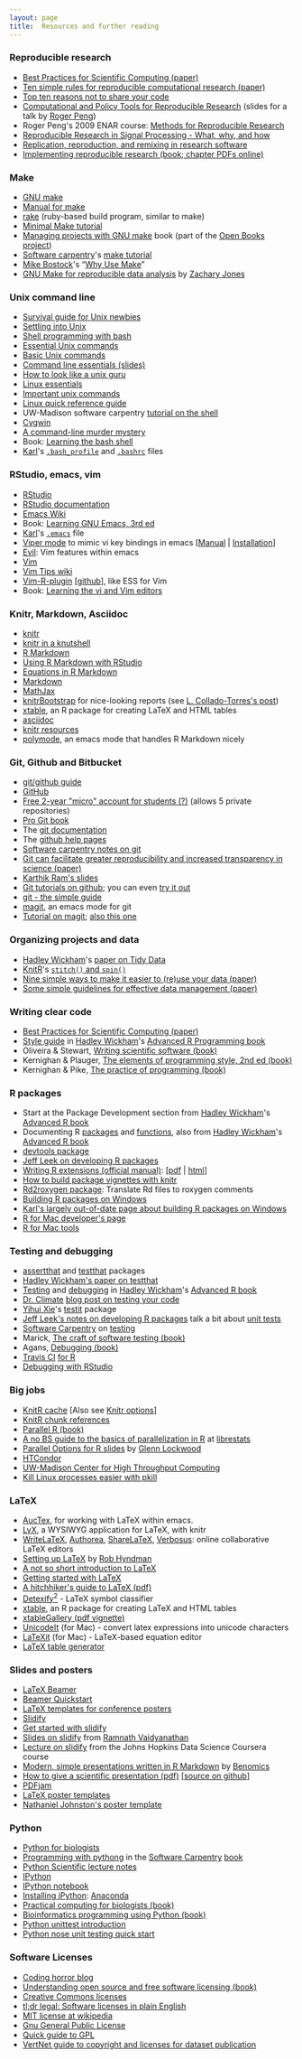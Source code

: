 ```yaml
---
layout: page
title:  Resources and further reading
---
```


### Reproducible research

- [Best Practices for Scientific Computing (paper)](http://www.plosbiology.org/article/info:doi%2F10.1371%2Fjournal.pbio.1001745)
- [Ten simple rules for reproducible computational research (paper)](http://www.ploscompbiol.org/article/info:doi/10.1371/journal.pcbi.1003285)
- [Top ten reasons not to share your code](http://www.siam.org/news/news.php?id=2064)
- [Computational and Policy Tools for Reproducible Research](http://www.stodden.net/AMP2011/slides/pengslides.pdf)
  (slides for a talk by [Roger Peng](http://www.biostat.jhsph.edu/~rpeng/))
- Roger Peng's 2009 ENAR course: [Methods for Reproducible Research](http://www.biostat.jhsph.edu/~rpeng/ENAR2009/)
- [Reproducible Research in Signal Processing - What, why, and how](http://infoscience.epfl.ch/record/136640)
- [Replication, reproduction, and remixing in research software](http://ivory.idyll.org/blog/research-software-reuse.html)
- [Implementing reproducible research (book; chapter PDFs online)](http://implementing.reproducibleresearch.org)

### Make

- [GNU make](http://www.gnu.org/software/make)
- [Manual for make](http://www.gnu.org/software/make/manual/make.html)
- [rake](http://rake.rubyforge.org) (ruby-based build program, similar
  to make)
- [Minimal Make tutorial](http://kbroman.github.io/minimal_make)
- [Managing projects with GNU make](http://oreilly.com/catalog/make3/book/)
  book (part of the
  [Open Books project](http://oreilly.com/openbook/))
- [Software carpentry](http://software-carpentry.org/)'s [make tutorial](http://software-carpentry.org/v4/make/index.html)
- [Mike Bostock](http://bost.ocks.org/mike/)'s &ldquo;[Why Use Make](http://bost.ocks.org/mike/make/)&rdquo;
- [GNU Make for reproducible data analysis](http://zmjones.com/make.html) by [Zachary Jones](http://zmjones.com/)


### Unix command line

- [Survival guide for Unix newbies](http://matt.might.net/articles/basic-unix/)
- [Settling into Unix](http://matt.might.net/articles/settling-into-unix/)
- [Shell programming with bash](http://matt.might.net/articles/bash-by-example/)
- [Essential Unix commands](http://www.english.upenn.edu/~curran/205-505/unix.html)
- [Basic Unix commands](http://www.tjhsst.edu/~dhyatt/superap/unixcmd.html)
- [Command line essentials (slides)](http://www.slideshare.net/bbbart/command-line-essentials)
- [How to look like a unix guru](http://www.cs.usfca.edu/~parrt/course/601/lectures/unix.util.html)
- [Linux essentials](http://faculty.ucr.edu/~tgirke/Documents/UNIX/linux_manual.html)
- [Important unix commands](http://www.personal.kent.edu/~rmuhamma/OpSystems/unixCommands.htm)
- [Linux quick reference guide](http://linoxide.com/guide/linux-command-shelf.html)
- UW-Madison software carpentry [tutorial on the shell](https://github.com/UW-Madison-ACI/boot-camps/tree/2014-01-uwmadison/shell)
- [Cygwin](http://www.cygwin.com/)
- [A command-line murder mystery](https://github.com/veltman/clmystery)
- Book: [Learning the bash shell](http://www.amazon.com/exec/obidos/ASIN/0596009658/7210-20)
- [Karl](http://www.biostat.wisc.edu/~kbroman)'s [`.bash_profile`](../assets/dot.bash_profile) and
  [`.bashrc`](../assets/dot.bashrc) files

### RStudio, emacs, vim

- [RStudio](http://www.rstudio.com/ide/download/desktop)
- [RStudio documentation](https://support.rstudio.com/hc/en-us)
- [Emacs Wiki](http://www.emacswiki.org/emacs/)
- Book: [Learning GNU Emacs, 3rd ed](http://www.amazon.com/exec/obidos/ASIN/0596006489/7210-20)
- [Karl](http://www.biostat.wisc.edu/~kbroman)'s
  [`.emacs`](../assets/dot.emacs) file
- [Viper mode](http://www.emacswiki.org/emacs/ViperMode) to mimic vi key bindings in emacs
  \[[Manual](http://www.gnu.org/software/emacs/manual/html_node/viper/) | [Installation](http://www.gnu.org/software/emacs/manual/html_node/viper/Loading-Viper.html#Loading-Viper)\]
- [Evil](http://www.emacswiki.org/emacs/Evil): Vim features within emacs
- [Vim](http://www.vim.org/)
- [Vim Tips wiki](http://vim.wikia.com/wiki/Vim_Tips_Wiki)
- [Vim-R-plugin](http://www.vim.org/scripts/script.php?script_id=2628)
  \[[github](https://github.com/vim-scripts/Vim-R-plugin)\], like ESS
  for Vim
- Book: [Learning the vi and Vim editors](http://www.amazon.com/exec/obidos/ASIN/059652983X/7210-20)

### Knitr, Markdown, Asciidoc

- [knitr](http://yihui.name/knitr/)
- [knitr in a knutshell](http://kbroman.github.io/knitr_knutshell/)
- [R Markdown](http://www.rstudio.com/ide/docs/r_markdown)
- [Using R Markdown with RStudio](http://www.rstudio.com/ide/docs/authoring/using_markdown)
- [Equations in R Markdown](http://www.rstudio.com/ide/docs/authoring/using_markdown_equations)
- [Markdown](http://daringfireball.net/projects/markdown/)
- [MathJax](http://www.mathjax.org/)
- [knitrBootstrap](http://jimhester.github.io/knitrBootstrap/) for nice-looking reports (see
  [L. Collado-Torres's post](http://lcolladotor.github.io/2013/12/10/knitrBootstrap/#.UuntzXddXVQ))
- [xtable](http://cran.r-project.org/web/packages/xtable/index.html),
  an R package for creating LaTeX and HTML tables
- [asciidoc](http://www.methods.co.nz/asciidoc/)
- [knitr resources](http://kbroman.github.io/knitr_knutshell/pages/resources.html)
- [polymode](https://github.com/vitoshka/polymode), an emacs mode that
  handles R Markdown nicely


### Git, Github and Bitbucket

- [git/github guide](http://kbroman.github.io/github_tutorial)
- [GitHub](http://github.com)
- [Free 2-year "micro" account for students (?)](http://education.github.com) (allows 5
  private repositories)
- [Pro Git book](http://git-scm.com/book)
- The [git documentation](http://git-scm.com/documentation)
- The [github help pages](https://help.github.com/)
- [Software carpentry notes on git](https://github.com/swcarpentry/boot-camps/blob/master/version-control/git/git-and-github/instructor_notes.md)
- [Git can facilitate greater reproducibility and increased transparency in science (paper)](http://www.scfbm.org/content/8/1/7)
- [Karthik Ram's slides](http://karthikram.github.io/git_intro)
- [Git tutorials on github](http://learn.github.com/); you can even
  [try it out](http://try.github.io/levels/1/challenges/1)
- [git - the simple guide](http://rogerdudler.github.io/git-guide/)
- [magit](http://magit.github.io/), an emacs mode for git
- [Tutorial on magit](http://www.masteringemacs.org/articles/2013/12/06/introduction-magit-emacs-mode-git/);
  [also this one](http://ergoemacs.org/emacs/emacs_magit-mode_tutorial.html)


### Organizing projects and data

- [Hadley Wickham](http://had.co.nz)'s [paper on Tidy Data](http://vita.had.co.nz/papers/tidy-data.pdf)
- [KnitR](http://yihui.name/knitr)'s [`stitch()` and `spin()`](http://yihui.name/knitr/demo/stitch)
- [Nine simple ways to make it easier to (re)use your data (paper)](http://library.queensu.ca/ojs/index.php/IEE/article/view/4608)
- [Some simple guidelines for effective data management (paper)](http://www.esajournals.org/doi/abs/10.1890/0012-9623-90.2.205)

### Writing clear code

- [Best Practices for Scientific Computing (paper)](http://www.plosbiology.org/article/info:doi%2F10.1371%2Fjournal.pbio.1001745)
- [Style guide](http://adv-r.had.co.nz/Style.html) in [Hadley Wickham](http://had.co.nz)'s
  [Advanced R Programming book](http://adv-r.had.co.nz/)
- Oliveira & Stewart,
  [Writing scientific software (book)](http://www.amazon.com/exec/obidos/ASIN/0521675952/7210-20)
- Kernighan & Plauger, [The elements of programming style, 2nd ed (book)](http://www.amazon.com/exec/obidos/ASIN/0070342075/7210-20)
- Kernighan & Pike, [The practice of programming (book)](http://www.amazon.com/exec/obidos/ASIN/020161586X/7210-20)


### R packages

- Start at the Package Development section from [Hadley Wickham](http://had.co.nz)'s [Advanced R book](http://adv-r.had.co.nz/)
- Documenting R
  [packages](http://adv-r.had.co.nz/Documenting-packages.html) and
  [functions](http://adv-r.had.co.nz/Documenting-functions.html), also
  from [Hadley Wickham](http://had.co.nz)'s [Advanced R book](http://adv-r.had.co.nz/)
- [devtools package](http://github.com/hadley/devtools)
- [Jeff Leek on developing R packages](https://github.com/jtleek/rpackages)
- [Writing R extensions (official manual)](http://cran.r-project.org/manuals.html):
\[[pdf](http://cran.r-project.org/doc/manuals/r-release/R-exts.pdf) | [html](http://cran.r-project.org/doc/manuals/r-release/R-exts.html)\]
- [How to build package vignettes with knitr](http://yihui.name/knitr/demo/vignette)
- [Rd2roxygen package](http://yihui.name/Rd2roxygen/): Translate Rd files to roxygen comments
- [Building R packages on Windows](http://cran.us.r-project.org/bin/windows/Rtools/)
- [Karl's largely out-of-date page about building R packages on Windows](http://www.biostat.wisc.edu/~kbroman/Rintro/Rwinpack.html)
- [R for Mac developer's page](http://r.research.att.com/)
- [R for Mac tools](http://r.research.att.com/tools/)

### Testing and debugging

- [assertthat](https://github.com/hadley/assertthat) and [testthat](https://github.com/hadley/testthat) packages
- [Hadley Wickham's paper on testthat](http://journal.r-project.org/archive/2011-1/RJournal_2011-1_Wickham.pdf)
- [Testing](http://adv-r.had.co.nz/Testing.html) and [debugging](http://adv-r.had.co.nz/Exceptions-Debugging.html) in [Hadley Wickham](http://had.co.nz)'s
   [Advanced R book](http://adv-r.had.co.nz)
- [Dr. Climate](http://drclimate.wordpress.com/) [blog post on testing your code](http://drclimate.wordpress.com/2013/10/10/testing-your-code/)
- [Yihui Xie](http://yihui.name)'s [testit](http://github.com/yihui/testit) package
- [Jeff Leek's notes on developing R packages](https://github.com/jtleek/rpackages)
   talk a bit about [unit tests](https://github.com/jtleek/rpackages#unit-tests)
- [Software Carpentry](http://software-carpentry.org) on [testing](http://software-carpentry.org/v4/test/)
- Marick, [The craft of software testing (book)](http://www.amazon.com/exec/obidos/ASIN/0131774115/7210-20)
- Agans, [Debugging (book)](http://www.amazon.com/exec/obidos/ASIN/0814474578/7210-20)
- [Travis CI](http://travis-ci.com/) [for R](http://yihui.name/en/2013/04/travis-ci-general-purpose/)
- [Debugging with RStudio](http://www.rstudio.com/ide/docs/debugging/overview)

### Big jobs

- [KnitR cache](http://yihui.name/knitr/demo/cache/)
  \[Also see [Knitr options](http://yihui.name/knitr/options)\]
- [KnitR chunk references](http://yihui.name/knitr/demo/reference/)
- [Parallel R (book)](http://www.amazon.com/exec/obidos/ASIN/1449309925/7210-20)
- [A no BS guide to the basics of parallelization in R](http://librestats.com/2012/03/15/a-no-bs-guide-to-the-basics-of-parallelization-in-r/)
  at [librestats](http://librestats.com/)
- [Parallel Options for R slides](http://www.sdsc.edu/Events/summerinstitute/slides/Lockwood%20-%20Parallel%20R.pdf)
  by [Glenn Lockwood](http://users.sdsc.edu/~glockwood/index.php)
- [HTCondor](http://research.cs.wisc.edu/htcondor/)
- [UW-Madison Center for High Throughput Computing](http://chtc.cs.wisc.edu)
- [Kill Linux processes easier with pkill](http://www.howtogeek.com/howto/linux/kill-linux-processes-easier-with-pkill/)

### LaTeX

- [AucTex](https://www.gnu.org/software/auctex/), for working with
  LaTeX within emacs.
- [LyX](http://www.lyx.org), a WYSIWYG application for LaTeX, with knitr
- [WriteLaTeX](http://writelatex.com),
  [Authorea](http://authorea.com),
  [ShareLaTeX](http://sharelatex.com),
  [Verbosus](http://verbosus.com): online collaborative LaTeX editors
- [Setting up LaTeX](http://robjhyndman.com/hyndsight/latex-setup/) by [Rob Hyndman](http://robjhyndman.com)
- [A not so short introduction to LaTeX](http://www.ctan.org/tex-archive/info/lshort/english/)
- [Getting started with LaTeX](http://www.maths.tcd.ie/~dwilkins/LaTeXPrimer/GSWLaTeX.pdf)
- [A hitchhiker's guide to LaTeX (pdf)](http://chaosbook.org/FAQ/lala.pdf)
- [Detexify<sup>2</sup>](http://detexify.kirelabs.org/classify.html) -
  LaTeX symbol classifier
- [xtable](http://cran.r-project.org/web/packages/xtable/index.html),
  an R package for creating LaTeX and HTML tables
- [xtableGallery (pdf vignette)](http://cran.r-project.org/web/packages/xtable/vignettes/xtableGallery.pdf)
- [UnicodeIt](http://unicodeit.net/) (for Mac) - convert latex expressions into
  unicode characters
- [LaTeXit](http://www.chachatelier.fr/latexit/latexit-home.php) (for
  Mac) - LaTeX-based equation editor
- [LaTeX table generator](http://www.tablesgenerator.com/)

### Slides and posters

- [LaTeX Beamer](https://bitbucket.org/rivanvx/beamer/wiki/Home)
- [Beamer Quickstart](http://www.math.umbc.edu/~rouben/beamer)
- [LaTeX templates for conference posters](http://www.latextemplates.com/cat/conference-posters)
- [Slidify](http://slidify.org/)
- [Get started with slidify](http://slidify.org/start.html)
- [Slides on slidify](http://slidify.org/samples/intro/) from
  [Ramnath Vaidyanathan](https://github.com/ramnathv)
- [Lecture on slidify](https://github.com/DataScienceSpecialization/courses/tree/master/09_DevelopingDataProducts/slidify)
  from the Johns Hopkins Data Science Coursera course
- [Modern, simple presentations written in R Markdown](http://benjaminlmoore.wordpress.com/2014/02/24/slidify-presentations-in-r-markdown/)
  by [Benomics](http://benjaminlmoore.wordpress.com)
- [How to give a scientific presentation (pdf)](http://www.biostat.wisc.edu/~kbroman/presentations/giving_talks.pdf)
  \[[source on github](https://github.com/kbroman/Talks_GivingTalks)\]
- [PDFjam](http://www2.warwick.ac.uk/fac/sci/statistics/staff/academic-research/firth/software/pdfjam)
- [LaTeX poster templates](http://www.latextemplates.com/cat/conference-posters)
- [Nathaniel Johnston's poster template](http://www.nathanieljohnston.com/2009/08/latex-poster-template/)

### Python

- [Python for biologists](http://pythonforbiologists.com/index.php/introduction-to-python-for-biologists/)
- [Programming with pythong](http://software-carpentry.org/v5/book.html#programming-with-python)
  in the [Software Carpentry](http://software-carpentry.org) [book](http://software-carpentry.org/v5/book.html)
- [Python Scientific lecture notes](http://scipy-lectures.github.io/)
- [IPython](http://ipython.org/)
- [IPython notebook](http://ipython.org/notebook)
- [Installing iPython](http://ipython.org/install.html): [Anaconda](http://continuum.io/downloads)
- [Practical computing for biologists (book)](http://www.amazon.com/exec/obidos/ASIN/0878933913/7210-20)
- [Bioinformatics programming using Python (book)](http://www.amazon.com/exec/obidos/ASIN/059615450X/7210-20)
- [Python unittest introduction](http://pythontesting.net/framework/unittest/unittest-introduction)
- [Python nose unit testing quick start](http://blog.jameskyle.org/2010/10/nose-unit-testing-quick-start)

### Software Licenses

- [Coding horror blog](http://www.codinghorror.com/blog/2007/04/pick-a-license-any-license.html)
- [Understanding open source and free software licensing (book)](http://oreilly.com/openbook/osfreesoft/book/)
- [Creative Commons licenses](https://creativecommons.org/licenses/)
- [tl;dr legal: Software licenses in plain English](https://tldrlegal.com/)
- [MIT license at wikipedia](http://en.wikipedia.org/wiki/MIT_License)
- [Gnu General Public License](https://www.gnu.org/copyleft/gpl.html)
- [Quick guide to GPL](http://www.gnu.org/licenses/quick-guide-gplv3.html)
- [VertNet guide to copyright and licenses for dataset publication](http://www.vertnet.org/resources/datalicensingguide.html)
